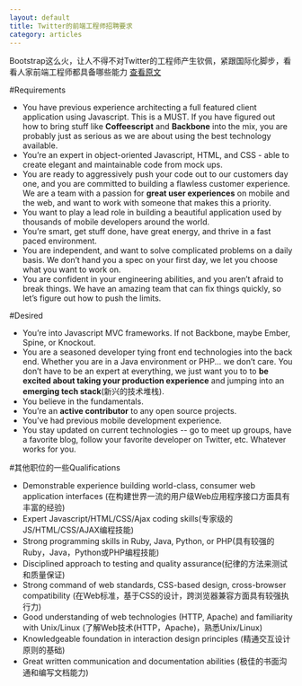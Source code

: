```yaml
---
layout: default
title: Twitter的前端工程师招聘要求
category: articles
---
```

Bootstrap这么火，让人不得不对Twitter的工程师产生钦佩，紧跟国际化脚步，看看人家前端工程师都具备哪些能力
[查看原文](https://twitter.com/jobs/positions?jvi=oabbXfwd,Job)

#Requirements
+ You have previous experience architecting a full featured client application 
using Javascript.  This is a MUST.  If you have figured out how to bring stuff 
like  **Coffeescript** and **Backbone** into the mix, you are probably just as
 serious as we are about using the best technology available.
+ You’re an expert in object-oriented Javascript, HTML, and CSS - able to create
 elegant and maintainable code from mock ups.
+ You are ready to aggressively push your code out to our customers day one, and
 you are committed to building a flawless customer experience.
   We are a team with a passion for **great user experiences** on mobile and the web,
 and want to work with someone that makes this a priority.
+ You want to play a lead role in building a beautiful application used by
 thousands of mobile developers around the world.
+ You’re smart, get stuff done, have great energy, and thrive in a fast paced environment.
+ You are independent, and want to solve complicated problems on a daily basis.
  We don’t hand you a spec on your first day, we let you choose what you want to work on.
+ You are confident in your engineering abilities, and you aren’t afraid to break things.
  We have an amazing team that can fix things quickly, so let’s figure out how to push the limits.

#Desired 
+ You’re into Javascript MVC frameworks.  If not Backbone, maybe Ember, Spine, or Knockout.
+ You are a seasoned developer tying front end technologies into the back end.
  Whether you are in a Java environment or PHP... we don’t care.
  You don’t have to be an expert at everything, we just want you to to **be excited
  about taking your production experience** and jumping into an **emerging tech stack**(新兴的技术堆栈).
+ You believe in the fundamentals.
+ You’re an **active contributor** to any open source projects.
+ You’ve had previous mobile development experience.
+ You stay updated on current technologies -- go to meet up groups,
 have a favorite blog, follow your favorite developer on Twitter, etc.  Whatever works for you.

#其他职位的一些Qualifications
+ Demonstrable experience building world-class, consumer web application interfaces
(在构建世界一流的用户级Web应用程序接口方面具有丰富的经验)
+ Expert Javascript/HTML/CSS/Ajax coding skills(专家级的JS/HTML/CSS/AJAX编程技能)
+ Strong programming skills in Ruby, Java, Python, or PHP(具有较强的Ruby，Java，Python或PHP编程技能)
+ Disciplined approach to testing and quality assurance(纪律的方法来测试和质量保证)
+ Strong command of web standards, CSS-based design, cross-browser compatibility
(在Web标准，基于CSS的设计，跨浏览器兼容方面具有较强执行力)
+ Good understanding of web technologies (HTTP, Apache) and familiarity with Unix/Linux
(了解Web技术(HTTP，Apache)，熟悉Unix/Linux)
+ Knowledgeable foundation in interaction design principles
(精通交互设计原则的基础)
+ Great written communication and documentation abilities
(极佳的书面沟通和编写文档能力)
